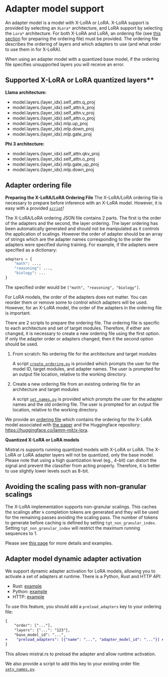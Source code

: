 # Adapter model support
An adapter model is a model with X-LoRA or LoRA. X-LoRA support is provided by selecting an `XLora*` architecture, and LoRA support by selecting the `Lora*` architecture. For both X-LoRA and LoRA, an ordering file (see [this section](#adapter-ordering-file) for preparing the ordering file) must be provided. The ordering file describes the ordering of layers and which adapters to use (and what order to use them in for X-LoRA).

When using an adapter model with a quantized base model, if the ordering file specifies unsupported layers you will receive an error.

## Supported X-LoRA or LoRA quantized layers**

**Llama architecture:**

- model.layers.{layer_idx}.self_attn.q_proj
- model.layers.{layer_idx}.self_attn.k_proj
- model.layers.{layer_idx}.self_attn.v_proj
- model.layers.{layer_idx}.self_attn.o_proj
- model.layers.{layer_idx}.mlp.up_proj
- model.layers.{layer_idx}.mlp.down_proj
- model.layers.{layer_idx}.mlp.gate_proj

**Phi 3 architecture:**
- model.layers.{layer_idx}.self_attn.qkv_proj
- model.layers.{layer_idx}.self_attn.o_proj
- model.layers.{layer_idx}.mlp.gate_up_proj
- model.layers.{layer_idx}.mlp.down_proj

## Adapter ordering file
**Preparing the X-LoRA/LoRA Ordering File**
The X-LoRA/LoRA ordering file is necessary to prepare before inference with an X-LoRA model. However, it is easy with a provided [`script`](../scripts/create_ordering.py)!

The X-LoRA/LoRA ordering JSON file contains 2 parts. The first is the order of the adapters and the second, the layer ordering. The layer ordering has been automatically generated and should not be manipulated as it controls the application of scalings. However the order of adapter should be an array of strings which are the adapter names corresponding to the order the adapters were specified during training. For example, if the adapters were specified as a dictionary:

```python
adapters = {
    "math": ...,
    "reasoning": ...,
    "biology": ...
}
```

The specified order would be `["math", "reasoning", "biology"]`.

For LoRA models, the order of the adapters does not matter. You can reorder them or remove some to control which adapters will be used. However, for an X-LoRA model, the order of the adapters in the ordering file is important.

There are 2 scripts to prepare the ordering file. The ordering file is specific to each architecture and set of target modules. Therefore, if either are changed, it is necessary to create a new ordering file using the first option. If only the adapter order or adapters changed, then it the second option should be used.

1) From scratch: No ordering file for the architecture and target modules

    A script [`create_ordering.py`](../scripts/create_ordering.py) is provided which prompts the user for the model ID, target modules, and adapter names. The user is prompted for an output file location, relative to the working directory.

2) Create a new ordering file from an existing ordering file for an architecture and target modules

    A script [`set_names.py`](../scripts/set_names.py) is provided which prompts the user for the adapter names and the old ordering file. The user is prompted for an output file location, relative to the working directory.

We provide an [ordering file](../orderings/xlora-paper-ordering.json) which contains the ordering for the X-LoRA model associated with [the paper](https://arxiv.org/abs/2402.07148) and the Huggingface repository: https://huggingface.co/lamm-mit/x-lora.

**Quantized X-LoRA or LoRA models**

Mistral.rs supports running quantized models with X-LoRA or LoRA. The X-LoRA or LoRA adapter layers will not be quantized, only the base model. Please note that using a high quantization level (eg., 4-bit) can distort the signal and prevent the classifier from acting properly. Therefore, it is better to use slightly lower levels such as 8-bit.


## Avoiding the scaling pass with non-granular scalings

The X-LoRA implementation supports non-granular scalings. This caches the scalings after `k` completion tokens are generated and they will be used for the remaining passes avoiding the scaling pass. The number of tokens to generate before caching is defined by setting `tgt_non_granular_index`. Setting `tgt_non_granular_index` will restrict the maximum running sequences to 1.

Please see [this page](NON_GRANULAR.md) for more details and examples.

## Adapter model dynamic adapter activation

We support dynamic adapter activation for LoRA models, allowing you to activate a set of adapters at runtime. There is a Python, Rust and HTTP API:

- Rust: [example](../mistralrs/examples/lora/main.rs)
- Python: [example](../examples/python/lora_zephy.py)
- HTTP: [example](../examples/http.md)

To use this feature, you should add a `preload_adapters` key to your ordering file:
```diff
{
    "order": ["..."],
    "layers": {"...": "123"},
    "base_model_id": "...",
+    "preload_adapters": [{"name": "...", "adapter_model_id": "..."}] # New field here
}
```

This allows mistral.rs to preload the adapter and allow runtime activation.

We also provide a script to add this key to your existing order file: [`sety_names.py`](../scripts/lora_add_preload_adapters.py).